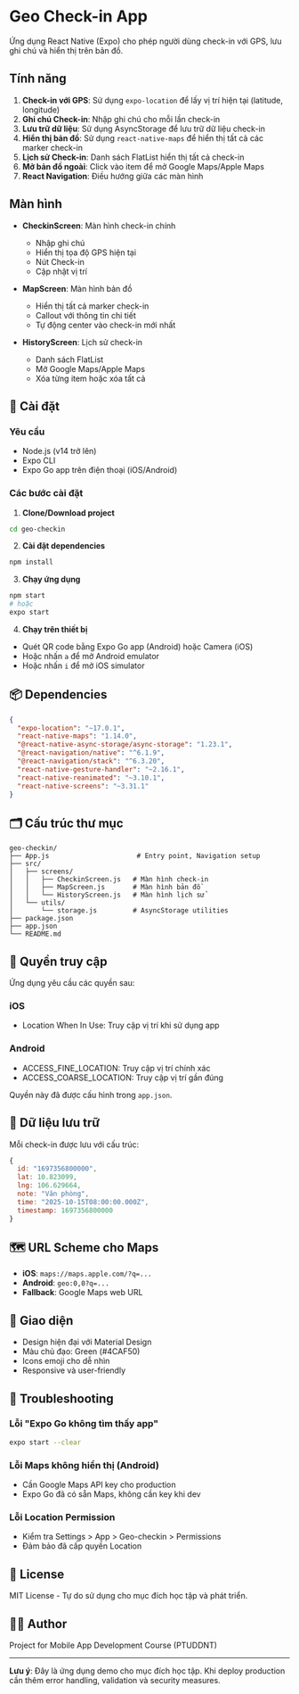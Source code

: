 # Geo Check-in App

Ứng dụng React Native (Expo) cho phép người dùng check-in với GPS, lưu ghi chú và hiển thị trên bản đồ.

## Tính năng

1. **Check-in với GPS**: Sử dụng `expo-location` để lấy vị trí hiện tại (latitude, longitude)
2. **Ghi chú Check-in**: Nhập ghi chú cho mỗi lần check-in
3. **Lưu trữ dữ liệu**: Sử dụng AsyncStorage để lưu trữ dữ liệu check-in
4. **Hiển thị bản đồ**: Sử dụng `react-native-maps` để hiển thị tất cả các marker check-in
5. **Lịch sử Check-in**: Danh sách FlatList hiển thị tất cả check-in
6. **Mở bản đồ ngoài**: Click vào item để mở Google Maps/Apple Maps
7. **React Navigation**: Điều hướng giữa các màn hình

## Màn hình

- **CheckinScreen**: Màn hình check-in chính

  - Nhập ghi chú
  - Hiển thị tọa độ GPS hiện tại
  - Nút Check-in
  - Cập nhật vị trí
- **MapScreen**: Màn hình bản đồ

  - Hiển thị tất cả marker check-in
  - Callout với thông tin chi tiết
  - Tự động center vào check-in mới nhất
- **HistoryScreen**: Lịch sử check-in

  - Danh sách FlatList
  - Mở Google Maps/Apple Maps
  - Xóa từng item hoặc xóa tất cả

## 🚀 Cài đặt

### Yêu cầu

- Node.js (v14 trở lên)
- Expo CLI
- Expo Go app trên điện thoại (iOS/Android)

### Các bước cài đặt

1. **Clone/Download project**

```bash
cd geo-checkin
```

2. **Cài đặt dependencies**

```bash
npm install
```

3. **Chạy ứng dụng**

```bash
npm start
# hoặc
expo start
```

4. **Chạy trên thiết bị**

- Quét QR code bằng Expo Go app (Android) hoặc Camera (iOS)
- Hoặc nhấn `a` để mở Android emulator
- Hoặc nhấn `i` để mở iOS simulator

## 📦 Dependencies

```json
{
  "expo-location": "~17.0.1",
  "react-native-maps": "1.14.0",
  "@react-native-async-storage/async-storage": "1.23.1",
  "@react-navigation/native": "^6.1.9",
  "@react-navigation/stack": "^6.3.20",
  "react-native-gesture-handler": "~2.16.1",
  "react-native-reanimated": "~3.10.1",
  "react-native-screens": "~3.31.1"
}
```

## 🗂️ Cấu trúc thư mục

```
geo-checkin/
├── App.js                      # Entry point, Navigation setup
├── src/
│   ├── screens/
│   │   ├── CheckinScreen.js   # Màn hình check-in
│   │   ├── MapScreen.js       # Màn hình bản đồ
│   │   └── HistoryScreen.js   # Màn hình lịch sử
│   └── utils/
│       └── storage.js         # AsyncStorage utilities
├── package.json
├── app.json
└── README.md
```

## 🔑 Quyền truy cập

Ứng dụng yêu cầu các quyền sau:

### iOS

- Location When In Use: Truy cập vị trí khi sử dụng app

### Android

- ACCESS_FINE_LOCATION: Truy cập vị trí chính xác
- ACCESS_COARSE_LOCATION: Truy cập vị trí gần đúng

Quyền này đã được cấu hình trong `app.json`.

## 💾 Dữ liệu lưu trữ

Mỗi check-in được lưu với cấu trúc:

```javascript
{
  id: "1697356800000",
  lat: 10.823099,
  lng: 106.629664,
  note: "Văn phòng",
  time: "2025-10-15T08:00:00.000Z",
  timestamp: 1697356800000
}
```

## 🗺️ URL Scheme cho Maps

- **iOS**: `maps://maps.apple.com/?q=...`
- **Android**: `geo:0,0?q=...`
- **Fallback**: Google Maps web URL

## 🎨 Giao diện

- Design hiện đại với Material Design
- Màu chủ đạo: Green (#4CAF50)
- Icons emoji cho dễ nhìn
- Responsive và user-friendly

## 🐛 Troubleshooting

### Lỗi "Expo Go không tìm thấy app"

```bash
expo start --clear
```

### Lỗi Maps không hiển thị (Android)

- Cần Google Maps API key cho production
- Expo Go đã có sẵn Maps, không cần key khi dev

### Lỗi Location Permission

- Kiểm tra Settings > App > Geo-checkin > Permissions
- Đảm bảo đã cấp quyền Location

## 📝 License

MIT License - Tự do sử dụng cho mục đích học tập và phát triển.

## 👨‍💻 Author

Project for Mobile App Development Course (PTUDDNT)

---

**Lưu ý**: Đây là ứng dụng demo cho mục đích học tập. Khi deploy production cần thêm error handling, validation và security measures.
